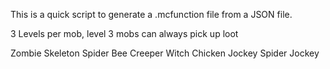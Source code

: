 This is a quick script to generate a .mcfunction file from a JSON file.

3 Levels per mob, level 3 mobs can always pick up loot

Zombie
Skeleton
Spider
Bee
Creeper
Witch
Chicken Jockey
Spider Jockey